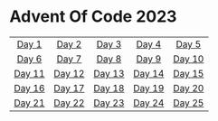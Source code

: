 # Advent Of Code 2023
||||||
|:-----:|:-----:|:-----:|:-----:|:-----:|
| [Day 1](https://github.com/lvainio/Advent-Of-Code-2023/tree/main/solutions/day1) | [Day 2](https://github.com/lvainio/Advent-Of-Code-2023/tree/main/solutions/day2) | [Day 3](https://github.com/lvainio/Advent-Of-Code-2023/tree/main/solutions/day3) | [Day 4](https://github.com/lvainio/Advent-Of-Code-2023/tree/main/solutions/day4) | [Day 5](https://github.com/lvainio/Advent-Of-Code-2023/tree/main/solutions/day5) |
| [Day 6](https://github.com/lvainio/Advent-Of-Code-2023/tree/main/solutions/day6) | [Day 7](https://github.com/lvainio/Advent-Of-Code-2023/tree/main/solutions/day7) | [Day 8](https://github.com/lvainio/Advent-Of-Code-2023/tree/main/solutions/day8) | [Day 9](https://github.com/lvainio/Advent-Of-Code-2023/tree/main/solutions/day9) | [Day 10](https://github.com/lvainio/Advent-Of-Code-2023/tree/main/solutions/day10) |
| [Day 11](https://github.com/lvainio/Advent-Of-Code-2023/tree/main/solutions/day11) | [Day 12](https://github.com/lvainio/Advent-Of-Code-2023/tree/main/solutions/day12) | [Day 13](https://github.com/lvainio/Advent-Of-Code-2023/tree/main/solutions/day13) | [Day 14](https://github.com/lvainio/Advent-Of-Code-2023/tree/main/solutions/day14) | [Day 15](https://github.com/lvainio/Advent-Of-Code-2023/tree/main/solutions/day15) |
| [Day 16](https://github.com/lvainio/Advent-Of-Code-2023/tree/main/solutions/day16) | [Day 17](https://github.com/lvainio/Advent-Of-Code-2023/tree/main/solutions/day17) | [Day 18](https://github.com/lvainio/Advent-Of-Code-2023/tree/main/solutions/day18) | [Day 19](https://github.com/lvainio/Advent-Of-Code-2023/tree/main/solutions/day19) | [Day 20](https://github.com/lvainio/Advent-Of-Code-2023/tree/main/solutions/day20) |
| [Day 21](https://github.com/lvainio/Advent-Of-Code-2023/tree/main/solutions/day21) | [Day 22](https://github.com/lvainio/Advent-Of-Code-2023/tree/main/solutions/day22) | [Day 23](https://github.com/lvainio/Advent-Of-Code-2023/tree/main/solutions/day23) | [Day 24](https://github.com/lvainio/Advent-Of-Code-2023/tree/main/solutions/day24) | [Day 25](https://github.com/lvainio/Advent-Of-Code-2023/tree/main/solutions/day25) |
